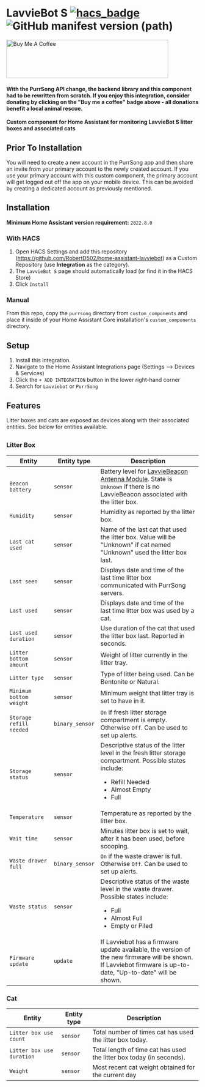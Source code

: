 # LavvieBot S [![hacs_badge](https://img.shields.io/badge/HACS-Custom-orange.svg)](https://github.com/custom-components/hacs)  ![GitHub manifest version (path)](https://img.shields.io/github/manifest-json/v/RobertD502/home-assistant-lavviebot?filename=custom_components%2Fpurrsong%2Fmanifest.json) 
<a href="https://www.buymeacoffee.com/RobertD502" target="_blank"><img src="https://cdn.buymeacoffee.com/buttons/default-orange.png" alt="Buy Me A Coffee" height="100" width="424"></a>


#### With the PurrSong API change, the backend library and this component had to be rewritten from scratch. If you enjoy this integration, consider donating by clicking on the "Buy me a coffee" badge above - all donations benefit a local animal rescue.


**Custom component for Home Assistant for monitoring LavvieBot S litter boxes and associated cats**

## Prior To Installation

You will need to create a new account in the PurrSong app and then share an invite from your primary account to the newly created account. If you use your primary account with this custom component, the primary account will get logged out off the app on your mobile device. This can be avoided by creating a dedicated account as previously mentioned.

## Installation

**Minimum Home Assistant version requirement:** `2022.8.0`

### With HACS
1. Open HACS Settings and add this repository (https://github.com/RobertD502/home-assistant-lavviebot)
as a Custom Repository (use **Integration** as the category).
2. The `LavvieBot S` page should automatically load (or find it in the HACS Store)
3. Click `Install`

### Manual
From this repo, copy the `purrsong` directory from `custom_components` and place it inside of your Home Assistant Core installation's `custom_components` directory.


## Setup
1. Install this integration.
2. Navigate to the Home Assistant Integrations page (Settings --> Devices & Services)
3. Click the `+ ADD INTEGRATION` button in the lower right-hand corner
4. Search for `Lavviebot` or `PurrSong`

## Features

Litter boxes and cats are exposed as devices along with their associated entities. See below for entities available.

##


### Litter Box

| Entity | Entity type | Description |
| --- | --- | --- |
| `Beacon battery` | `sensor` | Battery level for [LavvieBeacon Antenna Module](https://www.robotshop.com/en/lavviebeacon-antenna-module-lavvietag-lavviebot-s.html). State is `Unknown` if there is no LavvieBeacon associated with the litter box. |
| `Humidity` | `sensor` | Humidity as reported by the litter box. |
| `Last cat used` | `sensor` | Name of the last cat that used the litter box. Value will be "Unknown" if cat named "Unknown" used the litter box last. |
| `Last seen` | `sensor` | Displays date and time of the last time litter box communicated with PurrSong servers. |
| `Last used` | `sensor` | Displays date and time of the last time litter box was used by a cat. |
| `Last used duration` | `sensor` | Use duration of the cat that used the litter box last. Reported in seconds. |
| `Litter bottom amount` | `sensor` | Weight of litter currently in the litter tray. |
| `Litter type` | `sensor` | Type of litter being used. Can be Bentonite or Natural. |
| `Minimum bottom weight` | `sensor` | Minimum weight that litter tray is set to have in it. |
| `Storage refill needed` | `binary_sensor` | `On` if fresh litter storage compartment is empty. Otherwise `Off`. Can be used to set up alerts. |
| `Storage status` | `sensor` | Descriptive status of the litter level in the fresh litter storage compartment. Possible states include: <ul><li>Refill Needed</li><li>Almost Empty</li><li>Full</li> |
| `Temperature` | `sensor` | Temperature as reported by the litter box. |
| `Wait time` | `sensor` | Minutes litter box is set to wait, after it has been used, before scooping. |
| `Waste drawer full` | `binary_sensor` | `On` if the waste drawer is full. Otherwise `Off`. Can be used to set up alerts. |
| `Waste status` | `sensor` | Descriptive status of the waste level in the waste drawer. Possible states include: <ul><li>Full</li><li>Almost Full</li><li>Empty or Piled</li> |
| `Firmware update` | `update` | If Lavviebot has a firmware update available, the version of the new firmware will be shown. If Lavviebot firmware is up-to-date, "Up-to-date" will be shown. |


### Cat

| Entity | Entity type | Description |
| --- | --- | --- |
| `Litter box use count` | `sensor` | Total number of times cat has used the litter box today. |
| `Litter box use duration` | `sensor` | Total length of time cat has used the litter box today (in seconds). |
| `Weight` | `sensor` | Most recent cat weight obtained for the current day |



